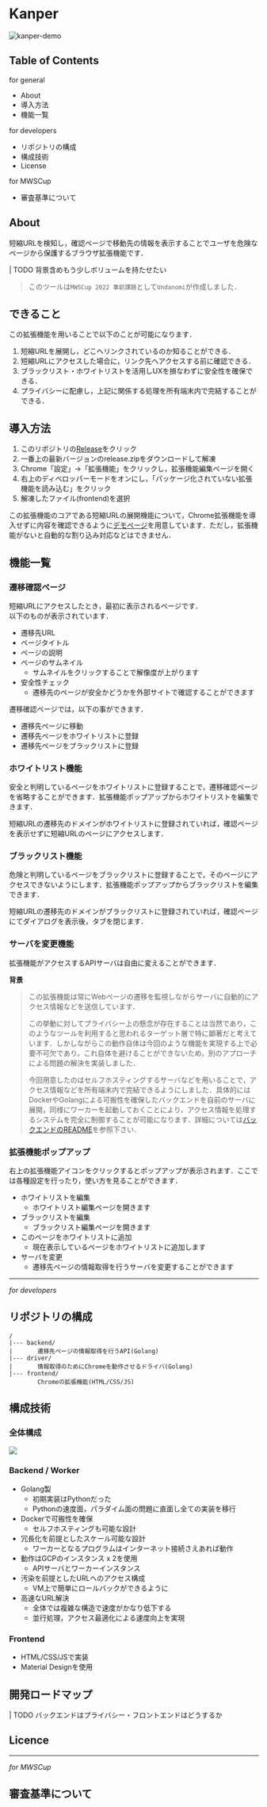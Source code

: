 # Kanper

![kanper-demo](https://user-images.githubusercontent.com/41366495/194407259-08027246-0de6-4101-98c6-4af273220a10.gif)

## Table of Contents

for general
- About
- 導入方法
- 機能一覧

for developers
- リポジトリの構成
- 構成技術
- License

for MWSCup
- 審査基準について

## About

短縮URLを検知し，確認ページで移動先の情報を表示することでユーザを危険なページから保護するブラウザ拡張機能です．

| TODO 背景含めもう少しボリュームを持たせたい

> このツールは`MWSCup 2022 事前課題`として`Undanomi`が作成しました．

## できること

この拡張機能を用いることで以下のことが可能になります．

1. 短縮URLを展開し，どこへリンクされているのか知ることができる．
2. 短縮URLにアクセスした場合に，リンク先へアクセスする前に確認できる．
3. ブラックリスト・ホワイトリストを活用しUXを損なわずに安全性を確保できる．
4. プライバシーに配慮し，上記に関係する処理を所有端末内で完結することができる．

## 導入方法

1. このリポジトリの[Release](https://github.com/alpherg0221/ShortUrlExt/releases)をクリック
2. 一番上の最新バージョンのrelease.zipをダウンロードして解凍
3. Chrome「設定」→「拡張機能」をクリックし，拡張機能編集ページを開く
4. 右上のディベロッパーモードをオンにし，「パッケージ化されていない拡張機能を読み込む」をクリック
5. 解凍したファイル(frontend)を選択

この拡張機能のコアである短縮URLの展開機能について，Chrome拡張機能を導入せずに内容を確認できるように[デモページ](https://alpherg0221.github.io/ShortUrlExt/)を用意しています．ただし，拡張機能がないと自動的な割り込み対応などはできません．

## 機能一覧

### 遷移確認ページ

短縮URLにアクセスしたとき，最初に表示されるページです．  
以下のものが表示されています．

- 遷移先URL
- ページタイトル
- ページの説明
- ページのサムネイル
  - サムネイルをクリックすることで解像度が上がります
- 安全性チェック
  - 遷移先のページが安全かどうかを外部サイトで確認することができます

遷移確認ページでは，以下の事ができます．

- 遷移先ページに移動
- 遷移先ページをホワイトリストに登録
- 遷移先ページをブラックリストに登録

### ホワイトリスト機能

安全と判明しているページをホワイトリストに登録することで，遷移確認ページ
を省略することができます．拡張機能ポップアップからホワイトリストを編集できます．

短縮URLの遷移先のドメインがホワイトリストに登録されていれば，確認ページを表示せずに短縮URLのページにアクセスします．

### ブラックリスト機能

危険と判明しているページをブラックリストに登録することで，そのページにアクセスできないようにします．拡張機能ポップアップからブラックリストを編集できます．

短縮URLの遷移先のドメインがブラックリストに登録されていれば，確認ページにてダイアログを表示後，タブを閉じます．

### サーバを変更機能

拡張機能がアクセスするAPIサーバは自由に変えることができます．

**背景**

> この拡張機能は常にWebページの遷移を監視しながらサーバに自動的にアクセス情報などを送信しています．
> 
> この挙動に対してプライバシー上の懸念が存在することは当然であり，このようなツールを利用すると思われるターゲット層で特に顕著だと考えています．しかしながらこの動作自体は今回のような機能を実現する上で必要不可欠であり，これ自体を避けることができないため，別のアプローチによる問題の解決を実装しました．
> 
> 今回用意したのはセルフホスティングするサーバなどを用いることで，アクセス情報などを所有端末内で完結できるようにしました．具体的にはDockerやGolangによる可搬性を確保したバックエンドを自前のサーバに展開，同様にワーカーを起動しておくことにより，アクセス情報を処理するシステムを完全に制御することが可能になります．詳細については[バックエンドのREADME](https://github.com/alpherg0221/ShortUrlExt/tree/main/backend)を参照下さい．

### 拡張機能ポップアップ

右上の拡張機能アイコンをクリックするとポップアップが表示されます．ここでは各種設定を行ったり，使い方を見ることができます．

- ホワイトリストを編集
  - ホワイトリスト編集ページを開きます
- ブラックリストを編集
  - ブラックリスト編集ページを開きます
- このページをホワイトリストに追加
  - 現在表示しているページをホワイトリストに追加します
- サーバを変更
  - 遷移先ページの情報取得を行うサーバを変更することができます

---

*for developers*

## リポジトリの構成

```
/
|--- backend/
|       遷移先ページの情報取得を行うAPI(Golang)
|--- driver/
|       情報取得のためにChromeを動作させるドライバ(Golang)
|--- frontend/
        Chromeの拡張機能(HTML/CSS/JS)
```

## 構成技術

### 全体構成

![](https://user-images.githubusercontent.com/41366495/194413609-cdcba445-769c-437d-8743-5e4fa847c4cd.png)

### Backend / Worker

- Golang製
  - 初期実装はPythonだった
  - Pythonの速度面，パラダイム面の問題に直面し全ての実装を移行
- Dockerで可搬性を確保
  - セルフホスティングも可能な設計
- 冗長化を前提としたスケール可能な設計
  - ワーカーとなるプログラムはインターネット接続さえあれば動作
- 動作はGCPのインスタンス x 2を使用
  - APIサーバとワーカーインスタンス
- 汚染を前提としたURLへのアクセス構成
  - VM上で簡単にロールバックができるように
- 高速なURL解決
  - 全体では複雑な構造で速度がかなり低下する
  - 並行処理，アクセス最適化による速度向上を実現

### Frontend

- HTML/CSS/JSで実装
- Material Designを使用

## 開発ロードマップ

| TODO バックエンドはプライバシー・フロントエンドはどうするか

## Licence

---

*for MWSCup*

## 審査基準について
